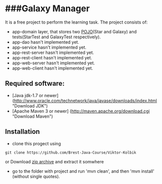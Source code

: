###Galaxy Manager
====================================

It is a free project to perform the learning task. The project consists of:
* app-domain layer, that stores two [POJO](http://en.wikipedia.org/wiki/Plain_Old_Java_Object "POJO")(Star and Galaxy) and 		tests(StarTest and GalaxyTest respectively).
* app-dao hasn't implemented yet.
* app-service hasn't implemented yet.
* app-rest-server hasn't implemented yet.
* app-rest-client hasn't implemented yet.
* app-web-server hasn't implemented yet.
* app-web-client hasn't implemented yet.

Required software:
--------------

  -  [Java jdk-1.7 or newer] (http://www.oracle.com/technetwork/java/javase/downloads/index.html "Download JDK")
  -  [Apache Maven 3 or newer] (http://maven.apache.org/download.cgi "Download Maven")


Installation
------------
* clone this progect using
```
git clone https://github.com/Brest-Java-Course/Viktor-Kolbik
```
or Download [zip archive](https://codeload.github.com/Brest-Java-Course/Viktor-Kolbik/zip/master "This ")
	and extract it somwhere
* go to the folder with project and run 'mvn clean', and then 'mvn install' (without single quotes).
